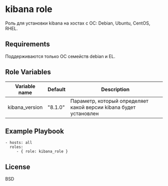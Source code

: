 kibana role
=========

Роль для установки kibana на хостах с ОС: Debian, Ubuntu, CentOS, RHEL.

Requirements
------------

Поддерживаются только ОС семейств debian и EL.

Role Variables
--------------

| Variable name | Default | Description |
|-----------------------|----------|-------------------------|
| kibana_version | "8.1.0" | Параметр, который определяет какой версии kibana будет установлен |

Example Playbook
----------------

    - hosts: all
      roles:
         - { role: kibana_role }

License
-------

BSD


